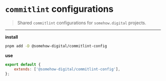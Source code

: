 # `commitlint` configurations

> Shared `commitlint` configurations for `somehow.digital` projects.

---

**install**

```sh
pnpm add -D @somehow-digital/commitlint-config
```

**use**

```js
export default {
	extends: ['@somehow-digital/commitlint-config'],
};
```
